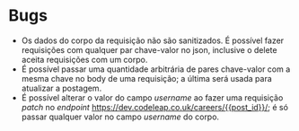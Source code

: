 # Bugs

- Os dados do corpo da requisição não são sanitizados. É possível fazer requisições com qualquer par chave-valor no json, inclusive o delete aceita requisições com um corpo.
- É possível passar uma quantidade arbitrária de pares chave-valor com a mesma chave no body de uma requisição; a última será usada para atualizar a postagem.
- É possível alterar o valor do campo _username_ ao fazer uma requisição _patch_ no _endpoint_ <https://dev.codeleap.co.uk/careers/{{post_id}}/>; é só passar qualquer valor no campo _username_ do corpo.
